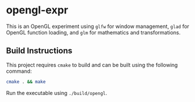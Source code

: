# opengl-expr
This is an OpenGL experiment using `glfw` for window management, `glad` for OpenGL function loading, and `glm` for mathematics and transformations.

## Build Instructions
This project requires `cmake` to build and can be built using the following command:

```sh
cmake . && make
```
Run the executable using `./build/opengl`.
